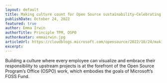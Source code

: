 ```yaml
---
layout: default
title: Making culture count for Open Source sustainability—Celebrating FOSS Fund 25
publishDate: October 24, 2022
featured: true
author: Emma Irwin
authorTitle: Principle TPM, OSPO
authorAvatar: emmairwin.jpg
articleUrl: https://cloudblogs.microsoft.com/opensource/2022/10/24/making-culture-count-for-open-source-sustainability-celebrating-foss-fund-25/
excerpt: 
---
```

 Building a culture where every employee can visualize and embrace their responsibility to upstream projects is at the forefront of the Open Source Program’s Office (OSPO) work, which embodies the goals of Microsoft’s FOSS Fund.